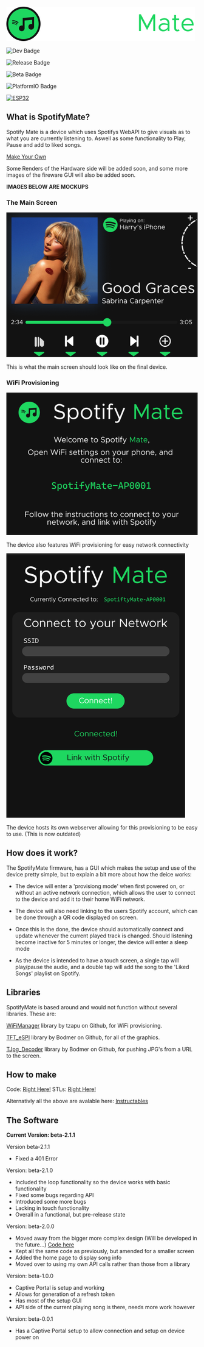 ![SpotifyMate Logo](https://github.com/Harry-Skerritt/SpotifyMate/blob/beta/assets/sm_logo_full.png)

![Dev Badge](https://img.shields.io/badge/IN_DEVELOPMENT-green)


![Release Badge](https://img.shields.io/badge/Release-beta2.0.0-blue)

![Beta Badge](https://img.shields.io/badge/beta-v2.1.1-dark_green)

![PlatformIO Badge](https://img.shields.io/badge/Built_with-PlatformIO-orange)

[![ESP32](https://img.shields.io/badge/ESP-32-000000?labelColor=%23CC101F)](https://www.espressif.com/en/products/socs/esp32)


## What is SpotifyMate?
Spotify Mate is a device which uses Spotifys WebAPI to give visuals as to what you are currently listening to. Aswell as some functionality to Play, Pause and add to liked songs.

[Make Your Own](https://github.com/Harry-Skerritt/SpotifyMate?tab=readme-ov-file#how-to-make)

Some Renders of the Hardware side will be added soon, and some more images of the fireware GUI will also be added soon.

**IMAGES BELOW ARE MOCKUPS**

### The Main Screen
![SpotifyMate Home](https://github.com/Harry-Skerritt/SpotifyMate/blob/main/assets/mock_main_screen.png)

This is what the main screen should look like on the final device.

### WiFi Provisioning
![SpotifyMate Provisioning](https://github.com/Harry-Skerritt/SpotifyMate/blob/main/assets/mock_provisioning.png)

The device also features WiFi provisioning for easy network connectivity

![SpotifyMate Web Provisioning](https://github.com/Harry-Skerritt/SpotifyMate/blob/main/assets/provisioning_web.png)

The device hosts its own webserver allowing for this provisioning to be easy to use. (This is now outdated)


## How does it work?
The SpotifyMate firmware, has a GUI which makes the setup and use of the device pretty simple, but to explain a bit more about how the deice works: 

- The device will enter a 'provisiong mode' when first powered on, or without an active network connection, which allows the user to connect to the device and add it to their home WiFi network. 

- The device will also need linking to the users Spotify account, which can be done through a QR code displayed on screen.

- Once this is the done, the device should automatically connect and update whenever the current played track is changed. Should listening become inactive for 5 minutes or longer, the device will enter a sleep mode

- As the device is intended to have a touch screen, a single tap will play/pause the audio, and a double tap will add the song to the 'Liked Songs' playlist on Spotify.

## Libraries
SpotifyMate is based around and would not function without several libraries. These are:


[WiFiManager](https://github.com/tzapu/WiFiManager) library by tzapu on Github, for WiFi provisioning.

[TFT_eSPI](https://github.com/Bodmer/TFT_eSPI) library by Bodmer on Github, for all of the graphics.

[TJpg_Decoder](https://github.com/Bodmer/TJpg_Decoder) library by Bodmer on Github, for pushing JPG's from a URL to the screen.

## How to make
Code: [Right Here!](https://github.com/Harry-Skerritt/SpotifyMate/tree/main)
STLs: [Right Here!](https://github.com/Harry-Skerritt/SpotifyMate/tree/main)

Alternativly all the above are avalable here:
[Instructables](https://www.instructables.com/preview/EMD055BM5I72W15/)

## The Software
**Current Version: beta-2.1.1**

Version beta-2.1.1
- Fixed a 401 Error

Version: beta-2.1.0
- Included the loop functionality so the device works with basic functionality
- Fixed some bugs regarding API
- Introduced some more bugs
- Lacking in touch functionality
- Overall in a functional, but pre-release state

Version: beta-2.0.0
- Moved away from the bigger more complex design (Will be developed in the future...) [Code here](https://github.com/Harry-Skerritt/SpotifyMate/tree/landscape)
- Kept all the same code as previously, but amended for a smaller screen
- Added the home page to display song info
- Moved over to using my own API calls rather than those from a library

Version: beta-1.0.0
- Captive Portal is setup and working
- Allows for generation of a refresh token
- Has most of the setup GUI
- API side of the current playing song is there, needs more work however

Version: beta-0.0.1
- Has a Captive Portal setup to allow connection and setup on device power on

